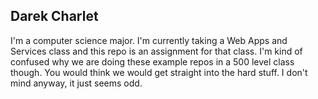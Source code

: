 ## Darek Charlet

I'm a computer science major. I'm currently taking a Web Apps and Services class 
and this repo is an assignment for that class. I'm kind of confused why we are doing
these example repos in a 500 level class though. You would think we would get straight 
into the hard stuff. I don't mind anyway, it just seems odd.